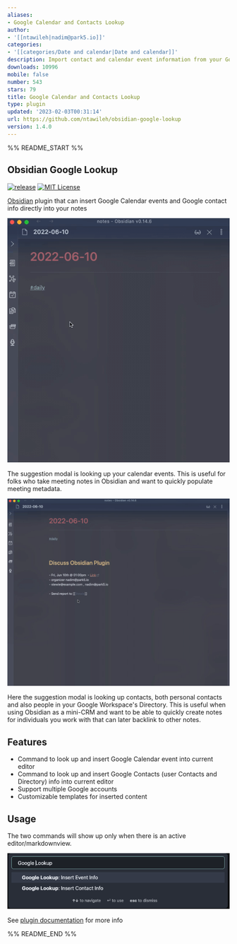 ```yaml
---
aliases:
- Google Calendar and Contacts Lookup
author:
- '[[ntawileh|nadim@park5.io]]'
categories:
- '[[categories/Date and calendar|Date and calendar]]'
description: Import contact and calendar event information from your Google account
downloads: 10996
mobile: false
number: 543
stars: 79
title: Google Calendar and Contacts Lookup
type: plugin
updated: '2023-02-03T00:31:14'
url: https://github.com/ntawileh/obsidian-google-lookup
version: 1.4.0
---
```


%% README_START %%

## Obsidian Google Lookup

[![release](https://img.shields.io/github/v/release/ntawileh/obsidian-google-lookup?display_name=tag&sort=semver)](https://github.com/ntawileh/obsidian-google-lookup)
[![MIT License](https://img.shields.io/github/license/ntawileh/obsidian-google-lookup)](LICENSE)

[Obsidian](https://obsidian.md) plugin that can insert Google Calendar events and Google contact info directly into your notes

![](https://raw.githubusercontent.com/ntawileh/obsidian-google-lookup/main/docs/images/event-insert.gif)

The suggestion modal is looking up your calendar events. This is useful for folks who take meeting notes in Obsidian and want to quickly populate meeting metadata.

![](https://raw.githubusercontent.com/ntawileh/obsidian-google-lookup/main/docs/images/contact-insert.gif)

Here the suggestion modal is looking up contacts, both personal contacts and also people in your Google Workspace's Directory. This is useful when using Obsidian as a mini-CRM and want to be able to quickly create notes for individuals you work with that can later backlink to other notes.

## Features

- Command to look up and insert Google Calendar event into current editor
- Command to look up and insert Google Contacts (user Contacts and Directory) info into current editor
- Support multiple Google accounts
- Customizable templates for inserted content

## Usage

The two commands will show up only when there is an active editor/markdownview.

![](https://raw.githubusercontent.com/ntawileh/obsidian-google-lookup/main/docs/images/commands.png)

See [plugin documentation](https://ntawileh.github.io/obsidian-google-lookup) for more info


%% README_END %%